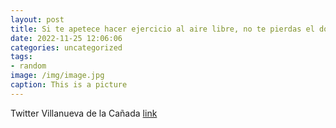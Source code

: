 ```yaml
---
layout: post
title: Si te apetece hacer ejercicio al aire libre, no te pierdas el domingo, día 27, la ruta entre el parque de La Baltasara y el Cast...
date: 2022-11-25 12:06:06
categories: uncategorized
tags:
- random
image: /img/image.jpg
caption: This is a picture
---
```

Twitter Villanueva de la Cañada [link](https://twitter.com/AytoVDLCanada/status/1595776468449214469)
